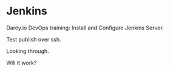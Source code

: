 # Jenkins
Darey.io DevOps training: Install and Configure Jenkins Server.

Test publish over ssh.

Looking through.

Will it work?
